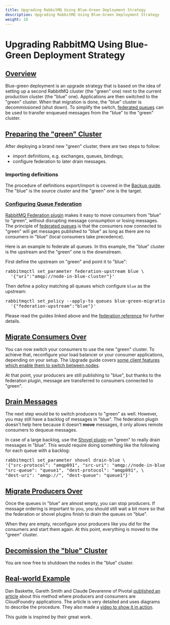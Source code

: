 ```yaml
---
title: Upgrading RabbitMQ Using Blue-Green Deployment Strategy
description: Upgrading RabbitMQ Using Blue-Green Deployment Strategy
weight: 10
---
```


# Upgrading RabbitMQ Using Blue-Green Deployment Strategy

## <a id="overview" class="anchor" href="#overview">Overview</a>

Blue-green deployment is an upgrade strategy that is based on the idea of setting up
a second RabbitMQ cluster (the "green" one) next to the current production
cluster (the "blue" one). Applications are then switched to the "green"
cluster. When that migration is done, the "blue" cluster is decommissioned (shut down).
To simplify the switch, [federated queues](https://www.rabbitmq.com/federated-queues.html)
can be used to transfer enqueued messages from the "blue" to the "green" cluster.

## <a id="preparation" class="anchor" href="#preparation">Preparing the "green" Cluster</a>

After deploying a brand new "green" cluster, there are two steps to follow:

 * import definitions, e.g. exchanges, queues, bindings;
 * configure federation to later drain messages.

### Importing definitions

The procedure of definitions export/import is
covered in the [Backup guide](backup.html#definitions-export).
The "blue" is the source cluster and the "green" one is the target.

### <a id="setup-federation" class="anchor" href="#setup-federation">Configuring Queue Federation</a>

[RabbitMQ Federation plugin](federation.html) makes it easy to move consumers
from "blue" to "green", without disrupting message consumption or losing messages.
The principle of [federated queues](./federated-queues.html) is that the consumers
now connected to "green" will get messages published to "blue" as long as there are
no consumers in "blue" (local consumers take precedence).

Here is an example to federate all queues. In this example, the "blue" cluster
is the upstream and the "green" one is the downstream.

First define the upstream on "green" and point it to "blue":

<pre class="lang-bash">
rabbitmqctl set_parameter federation-upstream blue \
  '{"uri":"amqp://node-in-blue-cluster"}'
</pre>

Then define a policy matching all queues which configure `blue` as the upstream:

<pre class="lang-bash">
rabbitmqctl set_policy --apply-to queues blue-green-migration ".*" \
  '{"federation-upstream":"blue"}'
</pre>

Please read the guides linked above and the
[federation reference](./federation-reference.html) for further details.

## <a id="migrate-consumers" class="anchor" href="#migrate-consumers">Migrate Consumers Over</a>

You can now switch your consumers to use the new "green" cluster. To achieve
that, reconfigure your load balancer or your consumer applications, depending
on your setup. The Upgrade guide covers [some client features which enable
them to switch between nodes](upgrade.html#rabbitmq-restart-handling).

At that point, your producers are still publishing to "blue", but thanks to
the federation plugin, message are transferred to consumers connected to "green".

## <a id="drain-messages" class="anchor" href="#drain-messages">Drain Messages</a>

The next step would be to switch producers to "green" as well. However, you may
still have a backlog of messages in "blue". The federation plugin doesn't help
here because it doesn't **move** messages, it only allows remote consumers to
dequeue messages.

In case of a large backlog, use the [Shovel plugin](./shovel-dynamic.html)
on "green" to really drain messages in "blue". This would require doing something
like the following for each queue with a backlog:

<pre class="lang-bash">
rabbitmqctl set_parameter shovel drain-blue \
'{"src-protocol": "amqp091", "src-uri": "amqp://node-in-blue-cluster", \
"src-queue": "queue1", "dest-protocol": "amqp091", \
"dest-uri": "amqp://", "dest-queue": "queue1"}'
</pre>

## <a id="migrate-producers" class="anchor" href="#migrate-producers">Migrate Producers Over</a>

Once the queues in "blue" are almost empty, you can stop producers. If message
ordering is important to you, you should still wait a bit more so that the
federation or shovel plugins finish to drain the queues on "blue".

When they are empty, reconfigure your producers like you did for the consumers
and start them again. At this point, everything is moved to the "green" cluster.

## <a id="decomission-blue" class="anchor" href="#decomission-blue">Decomission the "blue" Cluster</a>

You are now free to shutdown the nodes in the "blue" cluster.

## <a id="example" class="anchor" href="#example">Real-world Example</a>

Dan Baskette, Gareth Smith and Claude Devarenne of Pivotal
[published an article](https://content.pivotal.io/blog/blue-green-application-deployments-with-rabbitmq)
about this method where producers and consumers are CloudFoundry applications.
The article is very detailed  and uses diagrams to describe the procedure.
They also made a [video to show it in action](https://www.youtube.com/watch?v=S2oO-t-E38c).

This guide is inspired by their great work.
